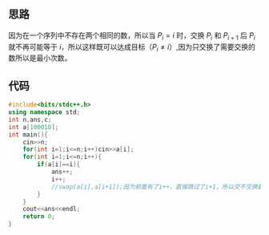 ## 思路
因为在一个序列中不存在两个相同的数，所以当 $P_i = i$ 时，交换 $P_i$ 和 $P_{i+1}$ 后 $P_i$ 就不再可能等于 $i$，所以这样既可以达成目标（$P_i \ne i$）,因为只交换了需要交换的数所以是最小次数。
## 代码
```cpp
#include<bits/stdc++.h>
using namespace std; 
int n,ans,c;
int a[100010];
int main(){
	cin>>n;
	for(int i=1;i<=n;i++)cin>>a[i];
	for(int i=1;i<=n;i++){
		if(a[i]==i){
			ans++;
			i++;
			//swap(a[i],a[i+1]);因为前面有了i++，直接跳过了i+1，所以交不交换都无所谓。
		}
	}
	cout<<ans<<endl;
	return 0;
}
```